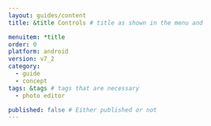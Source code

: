 ```yaml
---
layout: guides/content
title: &title Controls # title as shown in the menu and 

menuitem: *title
order: 0
platform: android
version: v7_2
category: 
  - guide
  - concept
tags: &tags # tags that are necessary
  - photo editor

published: false # Either published or not 
---
```


